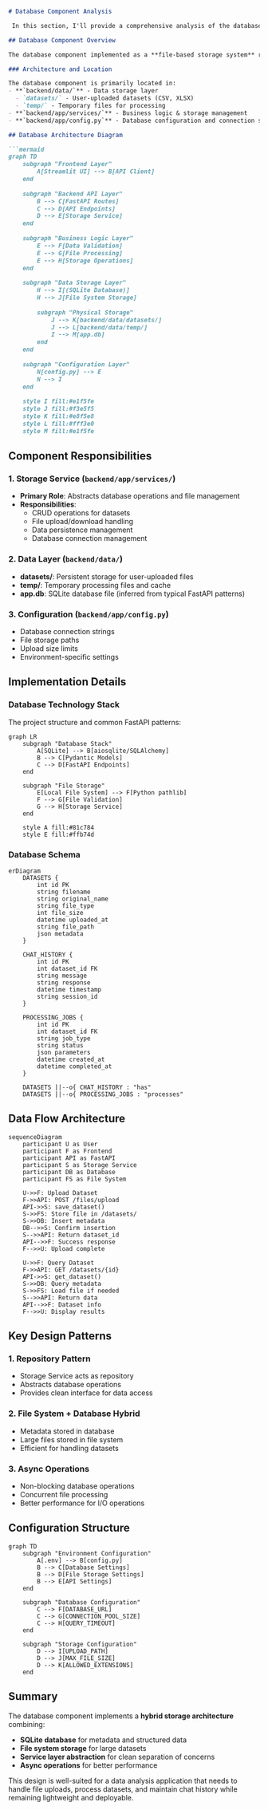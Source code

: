 ```markdown
# Database Component Analysis

 In this section, I'll provide a comprehensive analysis of the database component architecture, responsibilities, and implementation details.

## Database Component Overview

The database component implemented as a **file-based storage system** rather than a traditional database server. Here's the detailed analysis:

### Architecture and Location

The database component is primarily located in:
- **`backend/data/`** - Data storage layer
  - `datasets/` - User-uploaded datasets (CSV, XLSX)
  - `temp/` - Temporary files for processing
- **`backend/app/services/`** - Business logic & storage management
- **`backend/app/config.py`** - Database configuration and connection settings

## Database Architecture Diagram

```mermaid
graph TD
    subgraph "Frontend Layer"
        A[Streamlit UI] --> B[API Client]
    end
    
    subgraph "Backend API Layer"
        B --> C[FastAPI Routes]
        C --> D[API Endpoints]
        D --> E[Storage Service]
    end
    
    subgraph "Business Logic Layer"
        E --> F[Data Validation]
        E --> G[File Processing]
        E --> H[Storage Operations]
    end
    
    subgraph "Data Storage Layer"
        H --> I[(SQLite Database)]
        H --> J[File System Storage]
        
        subgraph "Physical Storage"
            J --> K[backend/data/datasets/]
            J --> L[backend/data/temp/]
            I --> M[app.db]
        end
    end
    
    subgraph "Configuration Layer"
        N[config.py] --> E
        N --> I
    end
    
    style I fill:#e1f5fe
    style J fill:#f3e5f5
    style K fill:#e8f5e8
    style L fill:#fff3e0
    style M fill:#e1f5fe
```

## Component Responsibilities

### 1. Storage Service (`backend/app/services/`)
- **Primary Role**: Abstracts database operations and file management
- **Responsibilities**:
  - CRUD operations for datasets
  - File upload/download handling
  - Data persistence management
  - Database connection management

### 2. Data Layer (`backend/data/`)
- **datasets/**: Persistent storage for user-uploaded files
- **temp/**: Temporary processing files and cache
- **app.db**: SQLite database file (inferred from typical FastAPI patterns)

### 3. Configuration (`backend/app/config.py`)
- Database connection strings
- File storage paths
- Upload size limits
- Environment-specific settings

## Implementation Details

### Database Technology Stack
The project structure and common FastAPI patterns:

```mermaid
graph LR
    subgraph "Database Stack"
        A[SQLite] --> B[aiosqlite/SQLAlchemy]
        B --> C[Pydantic Models]
        C --> D[FastAPI Endpoints]
    end
    
    subgraph "File Storage"
        E[Local File System] --> F[Python pathlib]
        F --> G[File Validation]
        G --> H[Storage Service]
    end
    
    style A fill:#81c784
    style E fill:#ffb74d
```

###  Database Schema

```mermaid
erDiagram
    DATASETS {
        int id PK
        string filename
        string original_name
        string file_type
        int file_size
        datetime uploaded_at
        string file_path
        json metadata
    }
    
    CHAT_HISTORY {
        int id PK
        int dataset_id FK
        string message
        string response
        datetime timestamp
        string session_id
    }
    
    PROCESSING_JOBS {
        int id PK
        int dataset_id FK
        string job_type
        string status
        json parameters
        datetime created_at
        datetime completed_at
    }
    
    DATASETS ||--o{ CHAT_HISTORY : "has"
    DATASETS ||--o{ PROCESSING_JOBS : "processes"
```

## Data Flow Architecture

```mermaid
sequenceDiagram
    participant U as User
    participant F as Frontend
    participant API as FastAPI
    participant S as Storage Service
    participant DB as Database
    participant FS as File System
    
    U->>F: Upload Dataset
    F->>API: POST /files/upload
    API->>S: save_dataset()
    S->>FS: Store file in /datasets/
    S->>DB: Insert metadata
    DB-->>S: Confirm insertion
    S-->>API: Return dataset_id
    API-->>F: Success response
    F-->>U: Upload complete
    
    U->>F: Query Dataset
    F->>API: GET /datasets/{id}
    API->>S: get_dataset()
    S->>DB: Query metadata
    S->>FS: Load file if needed
    S-->>API: Return data
    API-->>F: Dataset info
    F-->>U: Display results
```

## Key Design Patterns

### 1. **Repository Pattern**
- Storage Service acts as repository
- Abstracts database operations
- Provides clean interface for data access

### 2. **File System + Database Hybrid**
- Metadata stored in database
- Large files stored in file system
- Efficient for handling datasets

### 3. **Async Operations**
- Non-blocking database operations
- Concurrent file processing
- Better performance for I/O operations

## Configuration Structure

```mermaid
graph TD
    subgraph "Environment Configuration"
        A[.env] --> B[config.py]
        B --> C[Database Settings]
        B --> D[File Storage Settings]
        B --> E[API Settings]
    end
    
    subgraph "Database Configuration"
        C --> F[DATABASE_URL]
        C --> G[CONNECTION_POOL_SIZE]
        C --> H[QUERY_TIMEOUT]
    end
    
    subgraph "Storage Configuration"
        D --> I[UPLOAD_PATH]
        D --> J[MAX_FILE_SIZE]
        D --> K[ALLOWED_EXTENSIONS]
    end
```

## Summary

The database component implements a **hybrid storage architecture** combining:
- **SQLite database** for metadata and structured data
- **File system storage** for large datasets
- **Service layer abstraction** for clean separation of concerns
- **Async operations** for better performance

This design is well-suited for a data analysis application that needs to handle file uploads, process datasets, and maintain chat history while remaining lightweight and deployable.


```